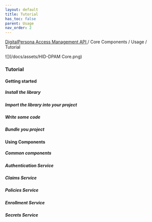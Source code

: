 ```yaml
---
layout: default
title: Tutorial
has_toc: false  
parent: Usage
nav_order: 2
---
```

[DigitalPersona Access Management API ](https://lenhodgeman.github.io/digitalpersona-access-management-api/)/ Core Components / Usage / Tutorial  

![](/docs/assets/HID-DPAM Core.png)  
### Tutorial

#### Getting started

##### Install the library

##### Import the library into your project

##### Write some code

##### Bundle you project

#### Using Components

##### Common components

##### Authentication Service

##### Claims Service

##### Policies Service

##### Enrollment Service

##### Secrets Service
